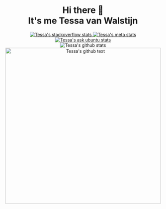 <h1 align="center">Hi there 👋<br>It's me Tessa van Walstijn</h1>

<p align="center">
  <a href="https://stackoverflow.com/users/7185314/tessavwalstijn">
    <img alt="Tessa's stackoverflow stats" src="http://api.squeeble.ink/se/?userId=7185314&seSite=stackoverflow">
  </a>
  <a href="https://meta.stackexchange.com/users/388239/tessavwalstijn">
    <img alt="Tessa's meta stats" src="http://api.squeeble.ink/se/?userId=388239&seSite=meta">
  </a>
  <a href="https://askubuntu.com/users/796646/tessavwalstijn">
    <img alt="Tessa's ask ubuntu stats" src="http://api.squeeble.ink/se/?userId=796646&seSite=askubuntu">
  </a><br>
  <img alt="Tessa's github stats" src="https://github-readme-stats.vercel.app/api?username=tessavwalstijn&show_icons=true&count_private=true&hide=stars&title_color=f2f2f3&text_color=b4b8bc&icon_color=f2f2f3&bg_color=2d2d2d&hide_border=true"><br>
  <img alt="Tessa's github text" src="https://i.ibb.co/2YYyXMh/readme-v1.png" width="500px">
</p>

[//]: <> (
👪 Comunities: Stack Overflow, Meta Exchange, Ask Ubuntu, SheSharp  
⚡ Fun fact: I started programming @ the age of 13  
🌱 Studying: AWS serverless in nodejs  
😄 Pronouns: She, Her
)
